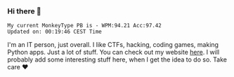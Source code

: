 ### Hi there 👋
<!-- PB START -->
```
My current MonkeyType PB is - WPM:94.21 Acc:97.42
Updated on: 00:19:46 CEST Time
```
<!-- PB END -->
I'm an IT person, just overall. I like CTFs, hacking, coding games, making Python apps. Just a lot of stuff.
You can check out my website [here](https://skill3472.github.io/).
I will probably add some interesting stuff here, when I get the idea to do so. Take care ❤️
